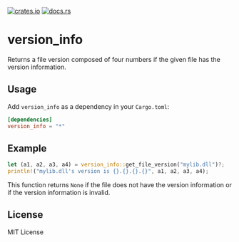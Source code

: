 [![crates.io](https://img.shields.io/crates/v/version_info.svg)](https://crates.io/crates/version_info)
[![docs.rs](https://docs.rs/version_info/badge.svg)](https://docs.rs/version_info/)

# version_info

Returns a file version composed of four numbers if the given file has the version information.

## Usage

Add `version_info` as a dependency in your `Cargo.toml`:

```toml
[dependencies]
version_info = "*"
```

## Example

```rust
let (a1, a2, a3, a4) = version_info::get_file_version("mylib.dll")?;
println!("mylib.dll's version is {}.{}.{}.{}", a1, a2, a3, a4);
```

This function returns `None` if the file does not have the version information or if the version information is invalid.

## License

MIT License